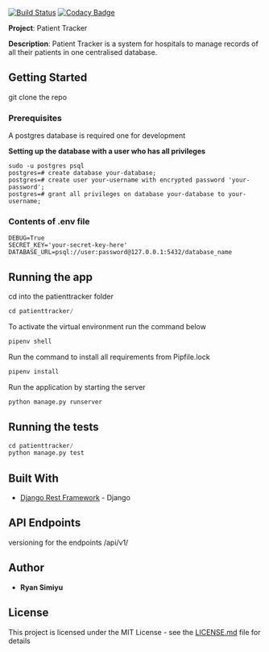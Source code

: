 [![Build Status](https://travis-ci.org/Raywire/patientTracker.svg?branch=develop)](https://travis-ci.org/Raywire/patientTracker)
[![Codacy Badge](https://api.codacy.com/project/badge/Grade/57a5176fa85f42a7be59cf53dc0d1a4c)](https://www.codacy.com/app/Raywire/patientTracker?utm_source=github.com&amp;utm_medium=referral&amp;utm_content=Raywire/patientTracker&amp;utm_campaign=Badge_Grade)

**Project**: Patient Tracker

**Description**: Patient Tracker is a system for hospitals to manage records of all their patients in one centralised database.

## Getting Started

git clone the repo

### Prerequisites

A postgres database is required one for development

**Setting up the database with a user who has all privileges**
```
sudo -u postgres psql
postgres=# create database your-database;
postgres=# create user your-username with encrypted password 'your-password';
postgres=# grant all privileges on database your-database to your-username;
```
### Contents of .env file

```
DEBUG=True
SECRET_KEY='your-secret-key-here'
DATABASE_URL=psql://user:password@127.0.0.1:5432/database_name
```
## Running the app
cd into the patienttracker folder
```python
cd patienttracker/
```
To activate the virtual environment run the command below

```python
pipenv shell
```
Run the command to install all requirements from Pipfile.lock

```python
pipenv install
```
Run the application by starting the server
```python
python manage.py runserver
```

## Running the tests

```python
cd patienttracker/
python manage.py test
```

## Built With

*   [Django Rest Framework](https://www.django-rest-framework.org/) - Django

## API Endpoints

versioning for the endpoints
/api/v1/

## Author

*   **Ryan Simiyu** 

## License

This project is licensed under the MIT License - see the [LICENSE.md](LICENSE) file for details